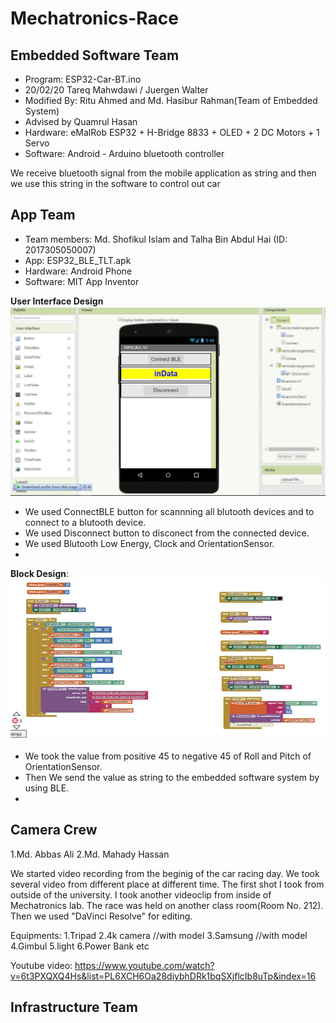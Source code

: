 # Mechatronics-Race

## Embedded Software Team

 * Program: ESP32-Car-BT.ino
 * 20/02/20 Tareq Mahwdawi / Juergen Walter
 * Modified By: Ritu Ahmed and Md. Hasibur Rahman(Team of Embedded System) 
 * Advised by Quamrul Hasan
 * Hardware: eMalRob ESP32 + H-Bridge 8833 + OLED + 2 DC Motors + 1 Servo
 * Software: Android - Arduino bluetooth controller
 
 We receive bluetooth signal from the mobile application as string and then we use this string in the software to control out car
 
 
 ## App Team
 * Team members: Md. Shofikul Islam and Talha Bin Abdul Hai (ID: 2017305050007)
 * App: ESP32_BLE_TLT.apk
 * Hardware: Android Phone
 * Software: MIT App Inventor
 
 **User Interface Design**
 <img src="images/DesignBLE.JPG" >
 * We used ConnectBLE button for scannning all blutooth devices and to connect to a blutooth device.
 * We used Disconnect button to disconect from the connected device.
 * We used Blutooth Low Energy, Clock and OrientationSensor.
 *
 
 **Block Design**:
 <img src="images/Blocks.JPG" >
 * We took the value from positive 45 to negative 45 of Roll and Pitch of OrientationSensor. 
 * Then We send the value as string to the embedded software system by using BLE.
 *
 
 ## Camera Crew
 1.Md. Abbas Ali
 2.Md. Mahady Hassan
 
 We started video recording from the beginig of the car racing day. We took several video from different place at different time.
 The first shot I took from outside of the university. I took another videoclip from inside of Mechatronics lab. The race was held on another class room(Room No. 212). 
 Then we used "DaVinci Resolve" for editing.
 
 
Equipments:
1.Tripad
2.4k camera //with model
3.Samsung //with model
4.Gimbul
5.light
6.Power Bank
etc
 
 Youtube video:
 https://www.youtube.com/watch?v=6t3PXQXQ4Hs&list=PL6XCH6Oa28diybhDRk1bqSXjflcIb8uTp&index=16
 
 ## Infrastructure Team
 
 

